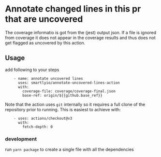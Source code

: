 # Annotate changed lines in this pr that are uncovered

The coverage informatio is got from the (jest) output json. If a file is ignored from coverage it does not appear in the
coverage results and thus does not get flagged as uncovered by this action.

## Usage

add following to your steps

```
    - name: annotate uncovered lines
      uses: smartlyio/annotate-uncovered-lines-action
      with:
        coverage-file: coverage/coverage-final.json
        base-ref: origin/${{github.base_ref}}
```

Note that the action uses `git` internally so it requires a full clone of the repository prior to running.
This is easiest to achieve with:

```
    - uses: actions/checkout@v3
      with:
        fetch-depth: 0
```

### development

run `yarn package` to create a single file with all the dependencies
